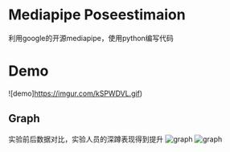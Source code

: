 # Mediapipe Poseestimaion
利用google的开源mediapipe，使用python编写代码



# Demo
![demo]https://imgur.com/kSPWDVL.gif)

## Graph
实验前后数据对比，实验人员的深蹲表现得到提升
![graph](https://imgur.com/CuuKwXI.jpg)
![graph](https://imgur.com/undefined.jpg)
